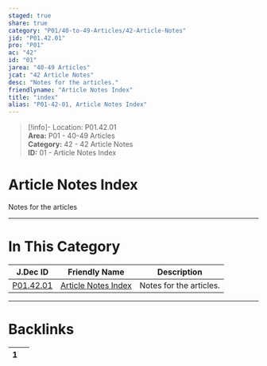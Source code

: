 ```yaml
---  
staged: true  
share: true  
category: "P01/40-to-49-Articles/42-Article-Notes"  
jid: "P01.42.01"  
pro: "P01"  
ac: "42"  
id: "01"  
jarea: "40-49 Articles"  
jcat: "42 Article Notes"  
desc: "Notes for the articles."  
friendlyname: "Article Notes Index"  
title: "index"  
alias: "P01-42-01, Article Notes Index"  
---  
```

>[!info]- Location: P01.42.01  
>**Area:** P01 - 40-49 Articles  
>**Category:** 42 - 42 Article Notes  
>**ID:** 01 - Article Notes Index  
  
# Article Notes Index  
  
Notes for the articles  
   
  
  
---  
# In This Category  
  
| J.Dec ID                                                                      | Friendly Name                                                                           | Description             |  
| ----------------------------------------------------------------------------- | --------------------------------------------------------------------------------------- | ----------------------- |  
| [P01.42.01](index.md#) | [Article Notes Index](index.md#) | Notes for the articles. |  
  
  
---  
# Backlinks  
<div><table class="dataview table-view-table"><thead class="table-view-thead"><tr class="table-view-tr-header"><th class="table-view-th"><span></span><span class="dataview small-text">1</span></th><th class="table-view-th"><span></span></th></tr></thead><tbody class="table-view-tbody"></tbody></table></div>